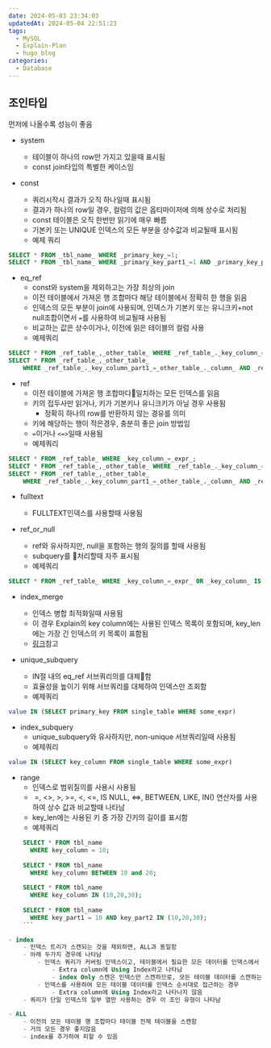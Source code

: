 ```yaml
---
date: 2024-05-03 23:34:03
updatedAt: 2024-05-04 22:51:23
tags:
  - MySQL
  - Explain-Plan
  - hugo_blog
categories:
  - Database
---
```

## 조인타입
먼저에 나올수록 성능이 좋음
- system
	- 테이블이 하나의 row만 가지고 있을때 표시됨
	- const join타입의 특별한 케이스임

- const
	- 쿼리시작시 결과가 오직 하나일때 표시됨
	- 결과가 하나의 row일 경우, 컬럼의 값은 옵티마이저에 의해 상수로 처리됨
	- const 테이블은 오직 한번만 읽기에 매우 빠름
	- 기본키 또는 UNIQUE 인덱스의 모든 부분을 상수값과 비교될때 표시됨
	- 예제 쿼리
```sql
SELECT * FROM _tbl_name_ WHERE _primary_key_=1; 
SELECT * FROM _tbl_name_ WHERE _primary_key_part1_=1 AND _primary_key_part2_=2;
```

- eq_ref
	- const와 system을 제외하고는 가장 최상의 join
	- 이전 테이블에서 가져온 행 조합마다 해당 테이블에서 정확히 한 행을 읽음
	- 인덱스의 모든 부분이 join에 사용되며, 인덱스가 기본키 또는 유니크키+not null조합이면서 `=`를 사용하여 비교될때 사용됨
	- 비교하는 값은 상수이거나, 이전에 읽은 테이블의 컬럼 사용
	- 예제쿼리
```SQL
SELECT * FROM _ref_table_,_other_table_ WHERE _ref_table_._key_column_=_other_table_._column_; 
SELECT * FROM _ref_table_,_other_table_ 
	WHERE _ref_table_._key_column_part1_=_other_table_._column_ AND _ref_table_._key_column_part2_=1;
```

- ref
	- 이전 테이블에 가져온 행 조합마다일치하는 모든 인덱스를 읽음
	- 키의 접두사만 읽거나, 키가 기본키나 유니크키가 아닐 경우 사용됨
		- 정확히 하나의 row를 반환하지 않는 경유를 의미
	- 키에 해당하는 행이 적은경우, 충분히 좋은 join 방법임
	- `=`이거나 `<=>`일때 사용됨
	- 예제쿼리
```SQL
SELECT * FROM _ref_table_ WHERE _key_column_=_expr_; 
SELECT * FROM _ref_table_,_other_table_ WHERE _ref_table_._key_column_=_other_table_._column_; 
SELECT * FROM _ref_table_,_other_table_ 
	WHERE _ref_table_._key_column_part1_=_other_table_._column_ AND _ref_table_._key_column_part2_=1;
```

- fulltext
	- FULLTEXT인덱스를 사용할때 사용됨

- ref_or_null
	- ref와 유사하지만, null을 포함하는 행의 질의를 할때 사용됨
	- subquery를 처리할때 자주 표시됨
	- 예제쿼리
```SQL
SELECT * FROM _ref_table_ WHERE _key_column_=_expr_ OR _key_column_ IS NULL;
```

- index_merge
	- 인덱스 병합 최적화일때 사용됨
	- 이 경우 Explain의 key column에는 사용된 인덱스 목록이 포함되며, key_len에는 가장 긴 인덱스의 키 목록이 표함됨
	- [링크](https://dev.mysql.com/doc/refman/8.0/en/index-merge-optimization.html)참고

- unique_subquery
	- IN절 내의 eq_ref 서브쿼리의를 대체함
	- 효율성을 높이기 위해 서브쿼리를 대체하여 인덱스만 조회함
	- 예제쿼리
```sql
value IN (SELECT primary_key FROM single_table WHERE some_expr)
```

- index_subquery
	- unique_subquery와 유사하지만, non-unique 서브쿼리일때 사용됨
	- 예제쿼리
```sql
value IN (SELECT key_column FROM single_table WHERE some_expr)
```

- range
	- 인덱스로 범위질의를 사용시 사용됨
	-  =, <>, >, >=, <, <=, IS NULL, <=>, BETWEEN, LIKE, IN() 연산자를 사용하여 상수 값과 비교할때 나타남
	- key_len에는 사용된 키 중 가장 긴키의 길이를 표시함
	- 예제쿼리
```sql
    SELECT * FROM tbl_name
      WHERE key_column = 10;
    
    SELECT * FROM tbl_name
      WHERE key_column BETWEEN 10 and 20;
    
    SELECT * FROM tbl_name
      WHERE key_column IN (10,20,30);
    
    SELECT * FROM tbl_name
      WHERE key_part1 = 10 AND key_part2 IN (10,20,30);
    ```

- index
	- 인덱스 트리가 스캔되는 것을 제외하면, ALL과 동일함
	- 아래 두가지 경우에 나타남
		- 인덱스 쿼리가 커버링 인덱스이고, 테이블에서 필요한 모든 데이터를 인덱스에서 가져올 수 있는 경우, 인덱스 트리만 스캔함
			- Extra column에 Using Index라고 나타남
			- index Only 스캔은 인덱스만 스캔하므로, 모든 테이블 데이터를 스캔하는 ALL보다 항상 빠름
		- 인덱스를 사용하여 모든 테이블 데이터를 인덱스 순서대로 접근하는 경우
			- Extra column에 Using Index라고 나타나지 않음
	- 쿼리가 단일 인덱스의 일부 열만 사용하는 경우 이 조인 유형이 나타남

- ALL
	- 이전의 모든 테이블 행 조합마다 테이블 전체 테이블을 스캔함
	- 거의 모든 경우 좋지않음
	- index를 추가하여 피할 수 있음